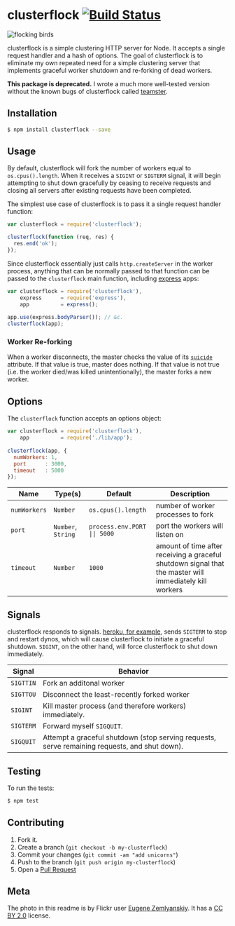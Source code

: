 # clusterflock  [![Build Status](https://travis-ci.org/jclem/clusterflock.png)](https://travis-ci.org/jclem/clusterflock)

![flocking birds](http://cl.ly/image/0e3E400R1n0U/81938785_7755757d8a_m.jpg)

clusterflock is a simple clustering HTTP server for Node. It accepts a single request handler and a hash of options. The goal of clusterflock is to eliminate my own repeated need for a simple clustering server that implements graceful worker shutdown and re-forking of dead workers.

**This package is deprecated.** I wrote a much more well-tested version without the known bugs of clusterflock called [teamster](https://www.npmjs.org/package/teamster).


## Installation

```sh
$ npm install clusterflock --save
```

## Usage

By default, clusterflock will fork the number of workers equal to `os.cpus().length`. When it receives a `SIGINT` or `SIGTERM` signal, it will begin attempting to shut down gracefully by ceasing to receive requests and closing all servers after existing requests have been completed.

The simplest use case of clusterflock is to pass it a single request handler function:

```javascript
var clusterflock = require('clusterflock');

clusterflock(function (req, res) {
  res.end('ok');
});
```

Since clusterflock essentially just calls `http.createServer` in the worker process, anything that can be normally passed to that function can be passed to the `clusterflock` main function, including [express](http://expressjs.com) apps:

```javascript
var clusterflock = require('clusterflock'),
    express      = require('express'),
    app          = express();
    
app.use(express.bodyParser()); // &c.
clusterflock(app);
```

### Worker Re-forking

When a worker disconnects, the master checks the value of its [`suicide`](http://nodejs.org/api/cluster.html#cluster_worker_suicide) attribute. If that value is true, master does nothing. If that value is not true (i.e. the worker died/was killed unintentionally), the master forks a new worker.

## Options

The `clusterflock` function accepts an options object:

```javascript
var clusterflock = require('clusterflock'),
    app          = require('./lib/app');
    
clusterflock(app, {
  numWorkers: 1,
  port      : 3000,
  timeout   : 5000
});
```
 
Name         | Type(s)            | Default | Description
------------ | ------------------ | --------------------------   | ------------------
`numWorkers` | `Number`           | `os.cpus().length`           | number of worker processes to fork
`port`       | `Number`, `String` | <code>process.env.PORT &#124;&#124; 5000</code>   | port the workers will listen on
`timeout`    | `Number`           | `1000`                       | amount of time after receiving a graceful shutdown signal that the master will immediately kill workers

## Signals

clusterflock responds to signals. [heroku, for example](https://devcenter.heroku.com/articles/dynos#graceful-shutdown-with-sigterm), sends `SIGTERM` to stop and restart dynos, which will cause clusterflock to initiate a graceful shutdown. `SIGINT`, on the other hand, will force clusterflock to shut down immediately.

Signal    | Behavior
--------- | --------------------------------------------------------
`SIGTTIN` | Fork an additonal worker
`SIGTTOU` | Disconnect the least-recently forked worker
`SIGINT`  | Kill master process (and therefore workers) immediately.
`SIGTERM` | Forward myself `SIGQUIT`.
`SIGQUIT` | Attempt a graceful shutdown (stop serving requests, serve remaining requests, and shut down).

## Testing

To run the tests:

```sh
$ npm test
```

## Contributing

1. Fork it.
2. Create a branch (`git checkout -b my-clusterflock`)
3. Commit your changes (`git commit -am "add unicorns"`)
4. Push to the branch (`git push origin my-clusterflock`)
5. Open a [Pull Request](http://github.com/jclem/clusterflock/pulls)

## Meta

The photo in this readme is by Flickr user [Eugene Zemlyanskiy](http://www.flickr.com/photos/pictureperfectpose/81938785/). It has a [CC BY 2.0](http://creativecommons.org/licenses/by/2.0/) license.

